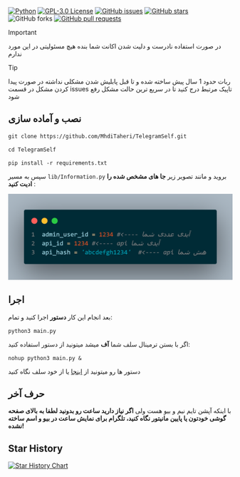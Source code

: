 [![Python](https://img.shields.io/badge/python-3670A0?style=for-the-badge&logo=python&logoColor=ffdd54)](https://github.com/MhdiTaheri/TelegramSelf)
[![GPL-3.0 License](https://img.shields.io/badge/License-GPL--3.0-blue?style=for-the-badge)](./LICENSE)
[![GitHub issues](https://img.shields.io/github/issues/MhdiTaheri/TelegramSelf?style=for-the-badge)](https://github.com/MhdiTaheri/TelegramSelf/issues)
[![GitHub stars](https://img.shields.io/github/stars/MhdiTaheri/telegramself?style=for-the-badge)](https://github.com/MhdiTaheri/TelegramSelf/stargazers)
![GitHub forks](https://img.shields.io/github/forks/MhdiTaheri/telegramself?style=for-the-badge)
[![GitHub pull requests](https://img.shields.io/github/issues-pr/MhdiTaheri/TelegramSelf?style=for-the-badge)](https://github.com/MhdiTaheri/TelegramSelf/pulls)

> [!IMPORTANT]  
> در صورت استفاده نادرست و دلیت شدن اکانت شما بنده هیچ مسئولیتی در این مورد ندارم

> [!TIP]  
> ربات حدود 1 سال پیش ساخته شده و تا قبل پابلیش شدن مشکلی نداشته در صورت پیدا کردن مشکل در قسمت issues تاپیک مرتبط درج کنید تا در سریع ترین حالت مشکل رفع شود

## نصب و آماده سازی

```
git clone https://github.com/MhdiTaheri/TelegramSelf.git
```
```
cd TelegramSelf
```
```
pip install -r requirements.txt
```
سپس به مسیر ``lib/Information.py`` بروید و مانند تصویر زیر **جا های مشخص شده را ادیت کنید** : 
<div align="center"><img src="./img/help.png"></div>

## اجرا

بعد انجام این کار **دستور** اجرا کنید و تمام:
```
python3 main.py
```

اگر با بستن ترمینال سلف شما **آف** میشد میتونید از دستور استفاده کنید:
```
nohup python3 main.py &
```
دستور ها رو میتونید از [اینجا](https://github.com/MhdiTaheri/TelegramSelf/releases/tag/v0.1) یا از خود سلف نگاه کنید

## حرف آخر
با اینکه آپشن تایم نیم و بیو هست ولی **اگر نیاز دارید ساعت رو بدونید لطفا به بالای صفحه گوشی خودتون یا پایین مانیتور نگاه کنید، تلگرام برای نمایش ساعت در بیو و اسم ساخته نشده!**

## Star History
[![Star History Chart](https://api.star-history.com/svg?repos=MhdiTaheri/TelegramSelf&type=Date)](https://star-history.com/#MhdiTaheri/TelegramSelf&Date)
